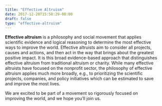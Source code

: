 ```yaml
---
title: "Effective Altruism"
date: 2017-12-28T15:58:29-08:00
draft: false
type: "effective-altruism"
---
```


**Effective altruism** is a philosophy and social movement that applies scientific evidence and logical reasoning to determine the most effective ways to improve the world. Effective altruists aim to consider all projects, causes and actions, and then act in the way that brings about the greatest positive impact. It is this broad evidence-based approach that distinguishes effective altruism from traditional altruism or charity. While many effective altruists have focused on the nonprofit sector, the philosophy of effective altruism applies much more broadly, e.g., to prioritizing the scientific projects, companies, and policy initiatives which can be estimated to save and improve the most lives.

We are excited to be part of a movement so rigorously focused on improving the world, and we hope you’ll join us.
